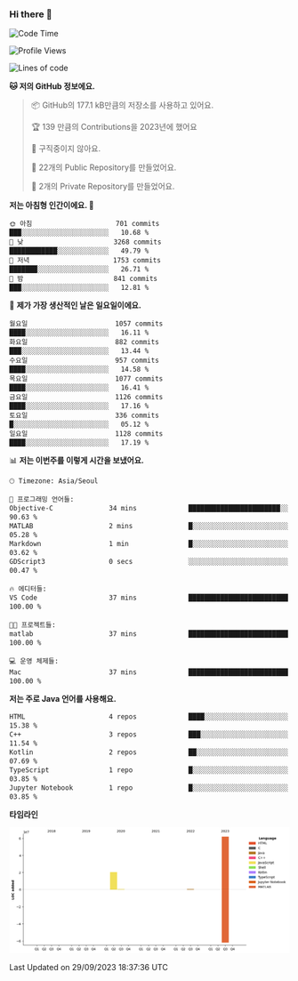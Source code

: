 ### Hi there 👋

<!--
**otm0937/otm0937** is a ✨ _special_ ✨ repository because its `README.md` (this file) appears on your GitHub profile.

Here are some ideas to get you started:

- 🔭 I’m currently working on ...
- 🌱 I’m currently learning ...
- 👯 I’m looking to collaborate on ...
- 🤔 I’m looking for help with ...
- 💬 Ask me about ...
- 📫 How to reach me: ...
- 😄 Pronouns: ...
- ⚡ Fun fact: ...
-->

  <!--START_SECTION:waka-->
![Code Time](http://img.shields.io/badge/Code%20Time-1%2C004%20hrs%2020%20mins-blue)

![Profile Views](http://img.shields.io/badge/Profile%20Views-0-blue)

![Lines of code](https://img.shields.io/badge/%EC%A0%80%EB%8A%94%20%EC%97%AC%ED%83%9C%EA%B9%8C%EC%A7%80%20-83.1%20million%20%EC%A4%84%EC%9D%98%20%EC%BD%94%EB%93%9C%EB%A5%BC%20%EC%9E%91%EC%84%B1%ED%96%88%EC%96%B4%EC%9A%94.-blue)

**🐱 저의 GitHub 정보에요.** 

> 📦 GitHub의 177.1 kB만큼의 저장소를 사용하고 있어요. 
 > 
> 🏆 139 만큼의 Contributions을 2023년에 했어요
 > 
> 🚫 구직중이지 않아요.
 > 
> 📜 22개의 Public Repository를 만들었어요. 
 > 
> 🔑 2개의 Private Repository를 만들었어요. 
 > 
**저는 아침형 인간이에요. 🐤** 

```text
🌞 아침                     701 commits         ███░░░░░░░░░░░░░░░░░░░░░░   10.68 % 
🌆 낮　                     3268 commits        ████████████░░░░░░░░░░░░░   49.79 % 
🌃 저녁                     1753 commits        ███████░░░░░░░░░░░░░░░░░░   26.71 % 
🌙 밤　                     841 commits         ███░░░░░░░░░░░░░░░░░░░░░░   12.81 % 
```
📅 **제가 가장 생산적인 날은 일요일이에요.** 

```text
월요일                      1057 commits        ████░░░░░░░░░░░░░░░░░░░░░   16.11 % 
화요일                      882 commits         ███░░░░░░░░░░░░░░░░░░░░░░   13.44 % 
수요일                      957 commits         ████░░░░░░░░░░░░░░░░░░░░░   14.58 % 
목요일                      1077 commits        ████░░░░░░░░░░░░░░░░░░░░░   16.41 % 
금요일                      1126 commits        ████░░░░░░░░░░░░░░░░░░░░░   17.16 % 
토요일                      336 commits         █░░░░░░░░░░░░░░░░░░░░░░░░   05.12 % 
일요일                      1128 commits        ████░░░░░░░░░░░░░░░░░░░░░   17.19 % 
```


📊 **저는 이번주를 이렇게 시간을 보냈어요.** 

```text
🕑︎ Timezone: Asia/Seoul

💬 프로그래밍 언어들: 
Objective-C              34 mins             ███████████████████████░░   90.63 % 
MATLAB                   2 mins              █░░░░░░░░░░░░░░░░░░░░░░░░   05.28 % 
Markdown                 1 min               █░░░░░░░░░░░░░░░░░░░░░░░░   03.62 % 
GDScript3                0 secs              ░░░░░░░░░░░░░░░░░░░░░░░░░   00.47 % 

🔥 에디터들: 
VS Code                  37 mins             █████████████████████████   100.00 % 

🐱‍💻 프로젝트들: 
matlab                   37 mins             █████████████████████████   100.00 % 

💻 운영 체제들: 
Mac                      37 mins             █████████████████████████   100.00 % 
```

**저는 주로 Java 언어를 사용해요.** 

```text
HTML                     4 repos             ████░░░░░░░░░░░░░░░░░░░░░   15.38 % 
C++                      3 repos             ███░░░░░░░░░░░░░░░░░░░░░░   11.54 % 
Kotlin                   2 repos             ██░░░░░░░░░░░░░░░░░░░░░░░   07.69 % 
TypeScript               1 repo              █░░░░░░░░░░░░░░░░░░░░░░░░   03.85 % 
Jupyter Notebook         1 repo              █░░░░░░░░░░░░░░░░░░░░░░░░   03.85 % 
```



**타임라인**

![Lines of Code chart](https://raw.githubusercontent.com/otm0937/otm0937/main/assets/bar_graph.png)


 Last Updated on 29/09/2023 18:37:36 UTC
<!--END_SECTION:waka-->
